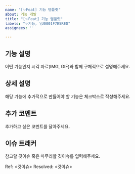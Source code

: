 ```yaml
---
name: "[✨Feat] 기능 템플릿"
about: 기능 개발
title: "[✨Feat] 기능 템플릿"
labels: "✨기능, \U0001F7E5RED"
assignees: ''

---
```


## 기능 설명
어떤 기능인지 시각 자료(IMG, GIF)와 함께 구체적으로 설명해주세요.

## 상세 설명
해당 기능에 추가적으로 만들어야 할 기능은 체크박스로 작성해주세요.

## 추가 코멘트
추가하고 싶은 코멘트를 달아주세요.

## 이슈 트래커
참고할 깃이슈 혹은 마무리할 깃이슈를 입력해주세요.

Ref: <깃이슈>
Resolved: <깃이슈>
